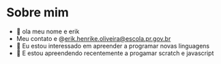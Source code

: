 # Sobre mim

- 👋 ola meu nome e erik
- Meu contato e @erik.henrike.oliveira@escola.pr.gov.br
- 👀 Eu estou interessado em apreender a programar novas linguagens
- 🌱 E estou apreendendo recentemente a progamar scratch e javascript


<!---
erikdeoliveira/erikdeoliveira is a ✨ special ✨ repository because its `README.md` (this file) appears on your GitHub profile.
You can click the Preview link to take a look at your changes.
--->
